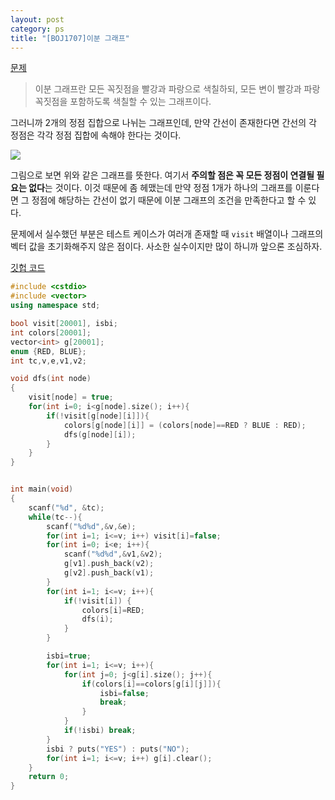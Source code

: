 ```yaml
---
layout: post
category: ps
title: "[BOJ1707]이분 그래프"
---
```


[문제](https://www.acmicpc.net/problem/1707)

> 이분 그래프란 모든 꼭짓점을 빨강과 파랑으로 색칠하되, 모든 변이 빨강과 파랑 꼭짓점을 포함하도록 색칠할 수 있는 그래프이다.

그러니까 2개의 정점 집합으로 나뉘는 그래프인데, 만약 간선이 존재한다면 간선의 각 정점은 각각 정점 집합에 속해야 한다는 것이다.

<img src="https://upload.wikimedia.org/wikipedia/commons/thumb/d/d6/Biclique_K_3_5.svg/163px-Biclique_K_3_5.svg.png">

그림으로 보면 위와 같은 그래프를 뜻한다. 여기서 **주의할 점은 꼭 모든 정점이 연결될 필요는 없다**는 것이다. 이것 때문에 좀 헤맸는데 만약 정점 1개가 하나의 그래프를 이룬다면 그 정점에 해당하는 간선이 없기 때문에 이분 그래프의 조건을 만족한다고 할 수 있다.

문제에서 실수했던 부분은 테스트 케이스가 여러개 존재할 때 `visit` 배열이나 그래프의 벡터 값을 초기화해주지 않은 점이다. 사소한 실수이지만 많이 하니까 앞으론 조심하자.

[깃헙 코드](https://github.com/baeharam/PS/blob/857d2c4d176a6b659bdb278eeef4eb102a152196/DFS%26BFS/1707%EB%B2%88(%EC%9D%B4%EB%B6%84%20%EA%B7%B8%EB%9E%98%ED%94%84).cpp)

```c++
#include <cstdio>
#include <vector>
using namespace std;

bool visit[20001], isbi;
int colors[20001];
vector<int> g[20001];
enum {RED, BLUE};
int tc,v,e,v1,v2;

void dfs(int node)
{
    visit[node] = true;
    for(int i=0; i<g[node].size(); i++){
        if(!visit[g[node][i]]){
            colors[g[node][i]] = (colors[node]==RED ? BLUE : RED);
            dfs(g[node][i]);
        }
    }
}


int main(void)
{
    scanf("%d", &tc);
    while(tc--){
        scanf("%d%d",&v,&e);
        for(int i=1; i<=v; i++) visit[i]=false;
        for(int i=0; i<e; i++){
            scanf("%d%d",&v1,&v2);
            g[v1].push_back(v2);
            g[v2].push_back(v1);
        }
        for(int i=1; i<=v; i++){
            if(!visit[i]) {
                colors[i]=RED;
                dfs(i);
            }
        }

        isbi=true;
        for(int i=1; i<=v; i++){
            for(int j=0; j<g[i].size(); j++){
                if(colors[i]==colors[g[i][j]]){
                    isbi=false;
                    break;
                }
            }
            if(!isbi) break;
        }
        isbi ? puts("YES") : puts("NO");
        for(int i=1; i<=v; i++) g[i].clear();
    }
    return 0;
}
```





